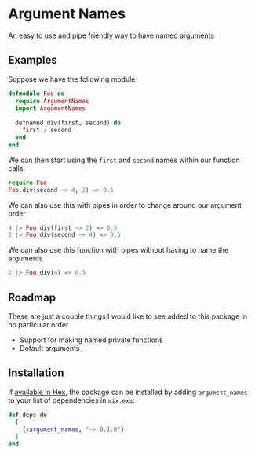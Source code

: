 # Argument Names

An easy to use and pipe friendly way to have named arguments

## Examples

Suppose we have the following module

```elixir
defmodule Foo do
  require ArgumentNames
  import ArgumentNames
  
  defnamed div(first, second) do
    first / second
  end
end
```

We can then start using the `first` and `second` names within our function calls.

```elixir
require Foo
Foo.div(second ~> 4, 2) => 0.5
```

We can also use this with pipes in order to change around our argument order

```elixir
4 |> Foo.div(first ~> 2) => 0.5
2 |> Foo.div(second ~> 4) => 0.5
```

We can also use this function with pipes without having to name the arguments

```elixir
2 |> Foo.div(4) => 0.5
```

## Roadmap

These are just a couple things I would like to see added to this package in no particular order

* Support for making named private functions
* Default arguments

## Installation

If [available in Hex](https://hex.pm/docs/publish), the package can be installed
by adding `argument_names` to your list of dependencies in `mix.exs`:

```elixir
def deps do
  [
    {:argument_names, "~> 0.1.0"}
  ]
end
```
